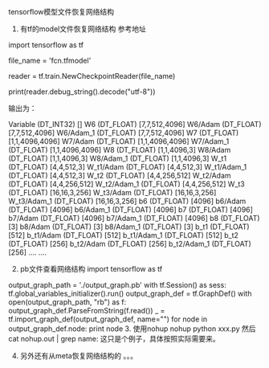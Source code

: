 tensorflow模型文件恢复网络结构
1. 有tf的model文件恢复网络结构
参考地址

import tensorflow  as tf

file_name = 'fcn.tfmodel'

reader = tf.train.NewCheckpointReader(file_name)

print(reader.debug_string().decode("utf-8"))

输出为：

Variable (DT_INT32) []
W6 (DT_FLOAT) [7,7,512,4096]
W6/Adam (DT_FLOAT) [7,7,512,4096]
W6/Adam_1 (DT_FLOAT) [7,7,512,4096]
W7 (DT_FLOAT) [1,1,4096,4096]
W7/Adam (DT_FLOAT) [1,1,4096,4096]
W7/Adam_1 (DT_FLOAT) [1,1,4096,4096]
W8 (DT_FLOAT) [1,1,4096,3]
W8/Adam (DT_FLOAT) [1,1,4096,3]
W8/Adam_1 (DT_FLOAT) [1,1,4096,3]
W_t1 (DT_FLOAT) [4,4,512,3]
W_t1/Adam (DT_FLOAT) [4,4,512,3]
W_t1/Adam_1 (DT_FLOAT) [4,4,512,3]
W_t2 (DT_FLOAT) [4,4,256,512]
W_t2/Adam (DT_FLOAT) [4,4,256,512]
W_t2/Adam_1 (DT_FLOAT) [4,4,256,512]
W_t3 (DT_FLOAT) [16,16,3,256]
W_t3/Adam (DT_FLOAT) [16,16,3,256]
W_t3/Adam_1 (DT_FLOAT) [16,16,3,256]
b6 (DT_FLOAT) [4096]
b6/Adam (DT_FLOAT) [4096]
b6/Adam_1 (DT_FLOAT) [4096]
b7 (DT_FLOAT) [4096]
b7/Adam (DT_FLOAT) [4096]
b7/Adam_1 (DT_FLOAT) [4096]
b8 (DT_FLOAT) [3]
b8/Adam (DT_FLOAT) [3]
b8/Adam_1 (DT_FLOAT) [3]
b_t1 (DT_FLOAT) [512]
b_t1/Adam (DT_FLOAT) [512]
b_t1/Adam_1 (DT_FLOAT) [512]
b_t2 (DT_FLOAT) [256]
b_t2/Adam (DT_FLOAT) [256]
b_t2/Adam_1 (DT_FLOAT) [256]
....
....

2. pb文件查看网络结构
import tensorflow as tf

output_graph_path = './output_graph.pb'
with tf.Session() as sess:
    tf.global_variables_initializer().run()
    output_graph_def = tf.GraphDef()
    with open(output_graph_path, "rb") as f:
        output_graph_def.ParseFromString(f.read())
        _ = tf.import_graph_def(output_graph_def, name="")
    for node in output_graph_def.node:
        print node
3. 使用nohup
nohup python xxx.py
然后cat nohup.out | grep name:
这只是个例子，具体按照实际需要来。

4. 另外还有从meta恢复网络结构的
。。。
